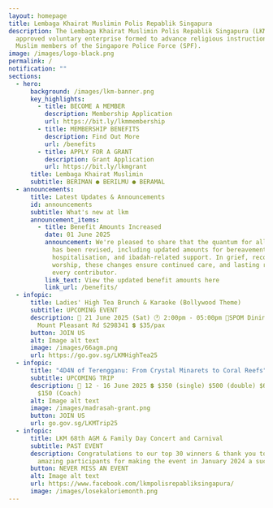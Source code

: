 ```yaml
---
layout: homepage
title: Lembaga Khairat Muslimin Polis Repablik Singapura
description: The Lembaga Khairat Muslimin Polis Repablik Singapura (LKM) is an
  approved voluntary enterprise formed to advance religious instruction among
  Muslim members of the Singapore Police Force (SPF).
image: /images/logo-black.png
permalink: /
notification: ""
sections:
  - hero:
      background: /images/lkm-banner.png
      key_highlights:
        - title: BECOME A MEMBER
          description: Membership Application
          url: https://bit.ly/lkmmembership
        - title: MEMBERSHIP BENEFITS
          description: Find Out More
          url: /benefits
        - title: APPLY FOR A GRANT
          description: Grant Application
          url: https://bit.ly/lkmgrant
      title: Lembaga Khairat Muslimin
      subtitle: BERIMAN ● BERILMU ● BERAMAL
  - announcements:
      title: Latest Updates & Announcements
      id: announcements
      subtitle: What's new at lkm
      announcement_items:
        - title: Benefit Amounts Increased
          date: 01 June 2025
          announcement: We're pleased to share that the quantum for all member benefits
            has been revised, including updated amounts for bereavement,
            hospitalisation, and ibadah-related support. In grief, recovery, or
            worship, these changes ensure continued care, and lasting reward for
            every contributor.
          link_text: View the updated benefit amounts here
          link_url: /benefits/
  - infopic:
      title: Ladies' High Tea Brunch & Karaoke (Bollywood Theme)
      subtitle: UPCOMING EVENT
      description: 📅 21 June 2025 (Sat) 🕐 2:00pm - 05:00pm 📍SPOM Dining Hall, 153
        Mount Pleasant Rd S298341 💲 $35/pax
      button: JOIN US
      alt: Image alt text
      image: /images/66agm.png
      url: https://go.gov.sg/LKMHighTea25
  - infopic:
      title: "4D4N of Terengganu: From Crystal Minarets to Coral Reefs"
      subtitle: UPCOMING TRIP
      description: 📅 12 - 16 June 2025 💲 $350 (single) $500 (double) $680 (triple),
        $150 (Coach)
      alt: Image alt text
      image: /images/madrasah-grant.png
      button: JOIN US
      url: go.gov.sg/LKMTrip25
  - infopic:
      title: LKM 68th AGM & Family Day Concert and Carnival
      subtitle: PAST EVENT
      description: Congratulations to our top 30 winners & thank you to all our
        amazing participants for making the event in January 2024 a success!
      button: NEVER MISS AN EVENT
      alt: Image alt text
      url: https://www.facebook.com/lkmpolisrepabliksingapura/
      image: /images/losekaloriemonth.png
---
```

